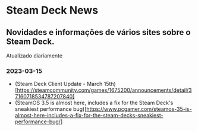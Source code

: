 # Steam Deck News

## Novidades e informações de vários sites sobre o Steam Deck.

Atualizado diariamente

### 2023-03-15

- (Steam Deck Client Update - March 15th)[https://steamcommunity.com/games/1675200/announcements/detail/37160718534787207840]
- (SteamOS 3.5 is almost here, includes a fix for the Steam Deck's sneakiest performance bug)[https://www.pcgamer.com/steamos-35-is-almost-here-includes-a-fix-for-the-steam-decks-sneakiest-performance-bug/]